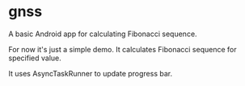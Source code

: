 # gnss
A basic Android app for calculating Fibonacci sequence.

For now it's just a simple demo. It calculates Fibonacci sequence for specified value.

It uses AsyncTaskRunner to update progress bar.
